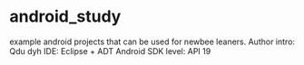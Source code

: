 # android_study
example android projects that can be used for newbee leaners.
Author intro: Qdu dyh 
IDE: Eclipse + ADT  Android SDK level: API 19
